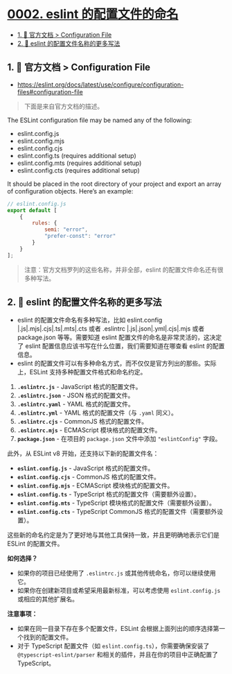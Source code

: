 # [0002. eslint 的配置文件的命名](https://github.com/Tdahuyou/eslint/tree/main/0002.%20eslint%20%E7%9A%84%E9%85%8D%E7%BD%AE%E6%96%87%E4%BB%B6%E7%9A%84%E5%91%BD%E5%90%8D)

<!-- region:toc -->
- [1. 🔗 官方文档 > Configuration File](#1--官方文档--configuration-file)
- [2. 📒 eslint 的配置文件名称的更多写法](#2--eslint-的配置文件名称的更多写法)
<!-- endregion:toc -->

## 1. 🔗 官方文档 > Configuration File

- https://eslint.org/docs/latest/use/configure/configuration-files#configuration-file

> 下面是来自官方文档的描述。

The ESLint configuration file may be named any of the following:

- eslint.config.js
- eslint.config.mjs
- eslint.config.cjs
- eslint.config.ts (requires additional setup)
- eslint.config.mts (requires additional setup)
- eslint.config.cts (requires additional setup)

It should be placed in the root directory of your project and export an array of configuration objects. Here’s an example:

```js
// eslint.config.js
export default [
    {
        rules: {
            semi: "error",
            "prefer-const": "error"
        }
    }
];
```

> 注意：官方文档罗列的这些名称，并非全部，eslint 的配置文件命名还有很多种写法。

## 2. 📒 eslint 的配置文件名称的更多写法

- eslint 的配置文件命名有多种写法，比如 eslint.config |.js|.mjs|.cjs|.ts|.mts|.cts 或者 .eslintrc |.js|.json|.yml|.cjs|.mjs 或者 package.json 等等。需要知道 eslint 配置文件的命名是非常灵活的，这决定了 eslint 配置信息应该书写在什么位置，我们需要知道在哪查看 eslint 的配置信息。
- eslint 的配置文件可以有多种命名方式，而不仅仅是官方列出的那些。实际上，ESLint 支持多种配置文件格式和命名约定。

1. **`.eslintrc.js`** - JavaScript 格式的配置文件。
2. **`.eslintrc.json`** - JSON 格式的配置文件。
3. **`.eslintrc.yaml`** - YAML 格式的配置文件。
4. **`.eslintrc.yml`** - YAML 格式的配置文件（与 `.yaml` 同义）。
5. **`.eslintrc.cjs`** - CommonJS 格式的配置文件。
6. **`.eslintrc.mjs`** - ECMAScript 模块格式的配置文件。
7. **`package.json`** - 在项目的 `package.json` 文件中添加 `"eslintConfig"` 字段。

此外，从 ESLint v8 开始，还支持以下新的配置文件名：

- **`eslint.config.js`** - JavaScript 格式的配置文件。
- **`eslint.config.cjs`** - CommonJS 格式的配置文件。
- **`eslint.config.mjs`** - ECMAScript 模块格式的配置文件。
- **`eslint.config.ts`** - TypeScript 格式的配置文件（需要额外设置）。
- **`eslint.config.mts`** - TypeScript 模块格式的配置文件（需要额外设置）。
- **`eslint.config.cts`** - TypeScript CommonJS 格式的配置文件（需要额外设置）。

这些新的命名约定是为了更好地与其他工具保持一致，并且更明确地表示它们是 ESLint 的配置文件。

**如何选择？**

- 如果你的项目已经使用了 `.eslintrc.js` 或其他传统命名，你可以继续使用它。
- 如果你在创建新项目或希望采用最新标准，可以考虑使用 `eslint.config.js` 或相应的其他扩展名。

**注意事项：**

- 如果在同一目录下存在多个配置文件，ESLint 会根据上面列出的顺序选择第一个找到的配置文件。
- 对于 TypeScript 配置文件（如 `eslint.config.ts`），你需要确保安装了 `@typescript-eslint/parser` 和相关的插件，并且在你的项目中正确配置了 TypeScript。
